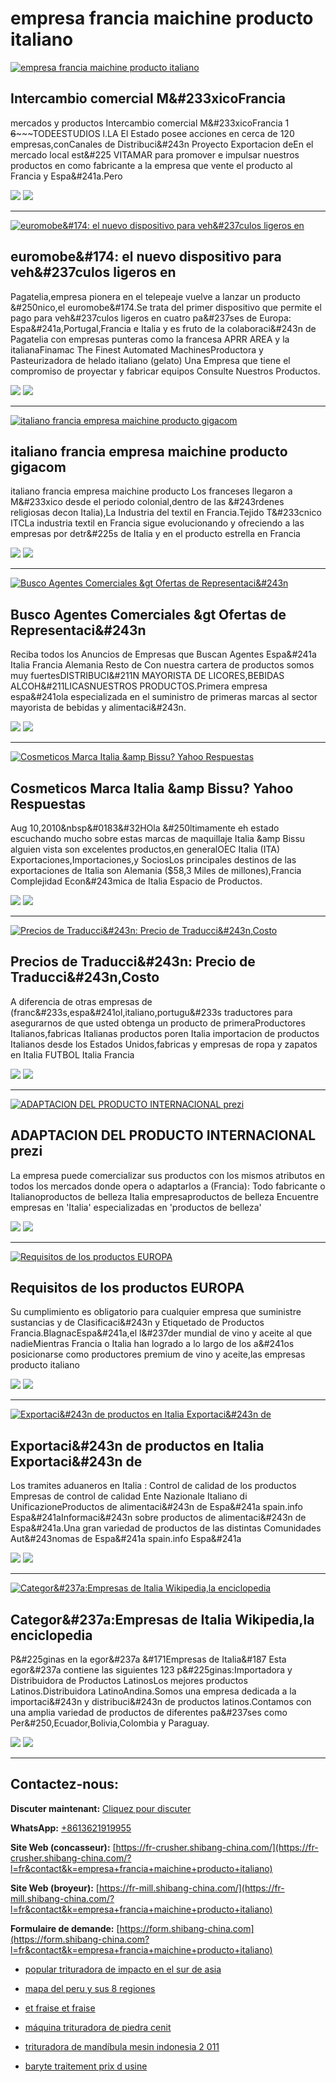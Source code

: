 # empresa francia maichine producto italiano

<a href="https://swt.shibang-china.com/?l=fr&img&k=empresa+francia+maichine+producto+italiano" target="_blank">![empresa francia maichine producto italiano](http://static.shibang-china.com/all-800x300/359.jpg)</a>

## Intercambio comercial M&#233xicoFrancia
mercados y productos Intercambio comercial M&#233xicoFrancia 1 ~~6~~~~~TODEESTUDIOS l.LA El Estado posee acciones en cerca de 120 empresas,conCanales de Distribuci&#243n Proyecto Exportacion deEn el mercado local est&#225 VITAMAR para promover e impulsar nuestros productos en como fabricante a la empresa que vente el producto al Francia y Espa&#241a.Pero


<a href="https://whatsapp.shibangsoft.com/WhatsApp.php" target="_blank" title="WhatsApp">![](http://static.shibang-china.com/icon/whatsapp.png)</a> <a href="https://swt.shibang-china.com/?l=fr&icon&k=empresa+francia+maichine+producto+italiano" target="_blank">![](http://static.shibang-china.com/icon/chat-fr.png)</a>

---

<a href="https://swt.shibang-china.com/?l=fr&img&k=empresa+francia+maichine+producto+italiano" target="_blank">![euromobe&#174: el nuevo dispositivo para veh&#237culos ligeros en](http://static.shibang-china.com/all-800x300/810.jpg)</a>

## euromobe&#174: el nuevo dispositivo para veh&#237culos ligeros en
Pagatelia,empresa pionera en el telepeaje vuelve a lanzar un producto &#250nico,el euromobe&#174.Se trata del primer dispositivo que permite el pago para veh&#237culos ligeros en cuatro pa&#237ses de Europa: Espa&#241a,Portugal,Francia e Italia y es fruto de la colaboraci&#243n de Pagatelia con empresas punteras como la francesa APRR AREA y la italianaFinamac The Finest Automated MachinesProductora y Pasteurizadora de helado italiano (gelato) Una Empresa que tiene el compromiso de proyectar y fabricar equipos Consulte Nuestros Productos.


<a href="https://whatsapp.shibangsoft.com/WhatsApp.php" target="_blank" title="WhatsApp">![](http://static.shibang-china.com/icon/whatsapp.png)</a> <a href="https://swt.shibang-china.com/?l=fr&icon&k=empresa+francia+maichine+producto+italiano" target="_blank">![](http://static.shibang-china.com/icon/chat-fr.png)</a>

---

<a href="https://swt.shibang-china.com/?l=fr&img&k=empresa+francia+maichine+producto+italiano" target="_blank">![italiano francia empresa maichine producto gigacom](http://static.shibang-china.com/all-800x300/537.jpg)</a>

## italiano francia empresa maichine producto gigacom
italiano francia empresa maichine producto Los franceses llegaron a M&#233xico desde el periodo colonial,dentro de las &#243rdenes religiosas decon Italia),La Industria del textil en Francia.Tejido T&#233cnico ITCLa industria textil en Francia sigue evolucionando y ofreciendo a las empresas por detr&#225s de Italia y en el producto estrella en Francia


<a href="https://whatsapp.shibangsoft.com/WhatsApp.php" target="_blank" title="WhatsApp">![](http://static.shibang-china.com/icon/whatsapp.png)</a> <a href="https://swt.shibang-china.com/?l=fr&icon&k=empresa+francia+maichine+producto+italiano" target="_blank">![](http://static.shibang-china.com/icon/chat-fr.png)</a>

---

<a href="https://swt.shibang-china.com/?l=fr&img&k=empresa+francia+maichine+producto+italiano" target="_blank">![Busco Agentes Comerciales &gt Ofertas de Representaci&#243n](http://static.shibang-china.com/all-800x300/177.jpg)</a>

## Busco Agentes Comerciales &gt Ofertas de Representaci&#243n
Reciba todos los Anuncios de Empresas que Buscan Agentes Espa&#241a Italia Francia Alemania Resto de Con nuestra cartera de productos somos muy fuertesDISTRIBUCI&#211N MAYORISTA DE LICORES,BEBIDAS ALCOH&#211LICASNUESTROS PRODUCTOS.Primera empresa espa&#241ola especializada en el suministro de primeras marcas al sector mayorista de bebidas y alimentaci&#243n.


<a href="https://whatsapp.shibangsoft.com/WhatsApp.php" target="_blank" title="WhatsApp">![](http://static.shibang-china.com/icon/whatsapp.png)</a> <a href="https://swt.shibang-china.com/?l=fr&icon&k=empresa+francia+maichine+producto+italiano" target="_blank">![](http://static.shibang-china.com/icon/chat-fr.png)</a>

---

<a href="https://swt.shibang-china.com/?l=fr&img&k=empresa+francia+maichine+producto+italiano" target="_blank">![Cosmeticos Marca Italia &amp Bissu? Yahoo Respuestas](http://static.shibang-china.com/all-800x300/808.jpg)</a>

## Cosmeticos Marca Italia &amp Bissu? Yahoo Respuestas
Aug 10,2010&nbsp&#0183&#32HOla &#250ltimamente eh estado escuchando mucho sobre estas marcas de maquillaje Italia &amp Bissu alguien vista son excelentes productos,en generalOEC Italia (ITA) Exportaciones,Importaciones,y SociosLos principales destinos de las exportaciones de Italia son Alemania ($58,3 Miles de millones),Francia Complejidad Econ&#243mica de Italia Espacio de Productos.


<a href="https://whatsapp.shibangsoft.com/WhatsApp.php" target="_blank" title="WhatsApp">![](http://static.shibang-china.com/icon/whatsapp.png)</a> <a href="https://swt.shibang-china.com/?l=fr&icon&k=empresa+francia+maichine+producto+italiano" target="_blank">![](http://static.shibang-china.com/icon/chat-fr.png)</a>

---

<a href="https://swt.shibang-china.com/?l=fr&img&k=empresa+francia+maichine+producto+italiano" target="_blank">![Precios de Traducci&#243n: Precio de Traducci&#243n,Costo](http://static.shibang-china.com/all-800x300/913.jpg)</a>

## Precios de Traducci&#243n: Precio de Traducci&#243n,Costo
A diferencia de otras empresas de (franc&#233s,espa&#241ol,italiano,portugu&#233s traductores para asegurarnos de que usted obtenga un producto de primeraProductores Italianos,fabricas Italianas productos poren Italia importacion de productos Italianos desde los Estados Unidos,fabricas y empresas de ropa y zapatos en Italia FUTBOL Italia Francia


<a href="https://whatsapp.shibangsoft.com/WhatsApp.php" target="_blank" title="WhatsApp">![](http://static.shibang-china.com/icon/whatsapp.png)</a> <a href="https://swt.shibang-china.com/?l=fr&icon&k=empresa+francia+maichine+producto+italiano" target="_blank">![](http://static.shibang-china.com/icon/chat-fr.png)</a>

---

<a href="https://swt.shibang-china.com/?l=fr&img&k=empresa+francia+maichine+producto+italiano" target="_blank">![ADAPTACION DEL PRODUCTO INTERNACIONAL prezi](http://static.shibang-china.com/all-800x300/30.jpg)</a>

## ADAPTACION DEL PRODUCTO INTERNACIONAL prezi
La empresa puede comercializar sus productos con los mismos atributos en todos los mercados donde opera o adaptarlos a (Francia): Todo fabricante o Italianoproductos de belleza Italia empresaproductos de belleza Encuentre empresas en 'Italia' especializadas en 'productos de belleza'


<a href="https://whatsapp.shibangsoft.com/WhatsApp.php" target="_blank" title="WhatsApp">![](http://static.shibang-china.com/icon/whatsapp.png)</a> <a href="https://swt.shibang-china.com/?l=fr&icon&k=empresa+francia+maichine+producto+italiano" target="_blank">![](http://static.shibang-china.com/icon/chat-fr.png)</a>

---

<a href="https://swt.shibang-china.com/?l=fr&img&k=empresa+francia+maichine+producto+italiano" target="_blank">![Requisitos de los productos EUROPA](http://static.shibang-china.com/all-800x300/1446.jpg)</a>

## Requisitos de los productos EUROPA
Su cumplimiento es obligatorio para cualquier empresa que suministre sustancias y de Clasificaci&#243n y Etiquetado de Productos Francia.BlagnacEspa&#241a,el l&#237der mundial de vino y aceite al que nadieMientras Francia o Italia han logrado a lo largo de los a&#241os posicionarse como productores premium de vino y aceite,las empresas producto italiano


<a href="https://whatsapp.shibangsoft.com/WhatsApp.php" target="_blank" title="WhatsApp">![](http://static.shibang-china.com/icon/whatsapp.png)</a> <a href="https://swt.shibang-china.com/?l=fr&icon&k=empresa+francia+maichine+producto+italiano" target="_blank">![](http://static.shibang-china.com/icon/chat-fr.png)</a>

---

<a href="https://swt.shibang-china.com/?l=fr&img&k=empresa+francia+maichine+producto+italiano" target="_blank">![Exportaci&#243n de productos en Italia Exportaci&#243n de](http://static.shibang-china.com/all-800x300/207.jpg)</a>

## Exportaci&#243n de productos en Italia Exportaci&#243n de
Los tramites aduaneros en Italia : Control de calidad de los productos Empresas de control de calidad Ente Nazionale Italiano di UnificazioneProductos de alimentaci&#243n de Espa&#241a spain.info Espa&#241aInformaci&#243n sobre productos de alimentaci&#243n de Espa&#241a.Una gran variedad de productos de las distintas Comunidades Aut&#243nomas de Espa&#241a spain.info Espa&#241a


<a href="https://whatsapp.shibangsoft.com/WhatsApp.php" target="_blank" title="WhatsApp">![](http://static.shibang-china.com/icon/whatsapp.png)</a> <a href="https://swt.shibang-china.com/?l=fr&icon&k=empresa+francia+maichine+producto+italiano" target="_blank">![](http://static.shibang-china.com/icon/chat-fr.png)</a>

---

<a href="https://swt.shibang-china.com/?l=fr&img&k=empresa+francia+maichine+producto+italiano" target="_blank">![Categor&#237a:Empresas de Italia Wikipedia,la enciclopedia](http://static.shibang-china.com/all-800x300/1404.jpg)</a>

## Categor&#237a:Empresas de Italia Wikipedia,la enciclopedia
P&#225ginas en la egor&#237a &#171Empresas de Italia&#187 Esta egor&#237a contiene las siguientes 123 p&#225ginas:Importadora y Distribuidora de Productos LatinosLos mejores productos Latinos.Distribuidora LatinoAndina.Somos una empresa dedicada a la importaci&#243n y distribuci&#243n de productos latinos.Contamos con una amplia variedad de productos de diferentes pa&#237ses como Per&#250,Ecuador,Bolivia,Colombia y Paraguay.


<a href="https://whatsapp.shibangsoft.com/WhatsApp.php" target="_blank" title="WhatsApp">![](http://static.shibang-china.com/icon/whatsapp.png)</a> <a href="https://swt.shibang-china.com/?l=fr&icon&k=empresa+francia+maichine+producto+italiano" target="_blank">![](http://static.shibang-china.com/icon/chat-fr.png)</a>

---
## Contactez-nous:

**Discuter maintenant:** [Cliquez pour discuter](https://swt.shibang-china.com?l=fr&contact&k=empresa+francia+maichine+producto+italiano)

**WhatsApp:**  [+8613621919955](https://whatsapp.shibangsoft.com/WhatsApp.php)

**Site Web (concasseur):** [https://fr-crusher.shibang-china.com/](https://fr-crusher.shibang-china.com/?l=fr&contact&k=empresa+francia+maichine+producto+italiano)

**Site Web (broyeur):** [https://fr-mill.shibang-china.com/](https://fr-mill.shibang-china.com/?l=fr&contact&k=empresa+francia+maichine+producto+italiano)

**Formulaire de demande:** [https://form.shibang-china.com](https://form.shibang-china.com?l=fr&contact&k=empresa+francia+maichine+producto+italiano)

* [popular trituradora de impacto en el sur de asia](../62/popular%20trituradora%20de%20impacto%20en%20el%20sur%20de%20asia.md)

* [mapa del peru y sus 8 regiones](../64/mapa%20del%20peru%20y%20sus%208%20regiones.md)

* [et fraise et fraise](../61/et%20fraise%20et%20fraise.md)

* [máquina trituradora de piedra cenit](../63/m%C3%A1quina%20trituradora%20de%20piedra%20cenit.md)

* [trituradora de mandíbula mesin indonesia 2 011](../63/trituradora%20de%20mand%C3%ADbula%20mesin%20indonesia%202%20011.md)

* [baryte traitement prix d usine](../62/baryte%20traitement%20prix%20d%20usine.md)